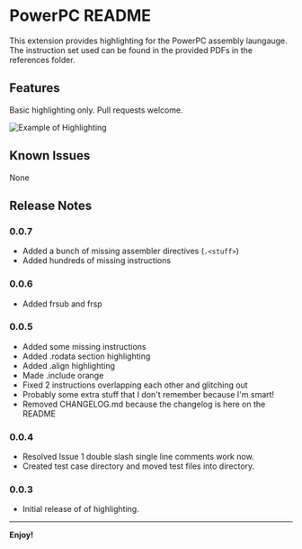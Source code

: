 # PowerPC README

This extension provides highlighting for the PowerPC assembly laungauge. The instruction set used can be found in the provided PDFs in the references folder.

## Features

Basic highlighting only. Pull requests welcome.

![Example of Highlighting](https://github.com/zachsez/vscode-ppc/blob/master/images/example_highlighting.PNG?raw=true)

## Known Issues

None

## Release Notes

### 0.0.7
- Added a bunch of missing assembler directives (`.<stuff>`)
- Added hundreds of missing instructions

### 0.0.6
- Added frsub and frsp

### 0.0.5

- Added some missing instructions
- Added .rodata section highlighting
- Added .align highlighting
- Made .include orange
- Fixed 2 instructions overlapping each other and glitching out
- Probably some extra stuff that I don't remember because I'm smart!
- Removed CHANGELOG.md because the changelog is here on the README
### 0.0.4

- Resolved Issue 1 double slash single line comments work now.
- Created test case directory and moved test files into directory.

### 0.0.3

- Initial release of of highlighting.

-----------------------------------------------------------------------------------------------------------

**Enjoy!**
